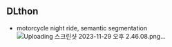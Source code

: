 ## DLthon 

- motorcycle night ride, semantic segmentation
![Uploading 스크린샷 2023-11-29 오후 2.46.08.png…]()
